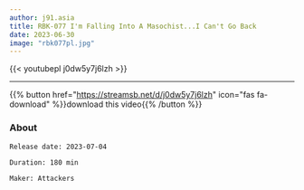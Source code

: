 ```yaml
---
author: j91.asia
title: RBK-077 I'm Falling Into A Masochist...I Can't Go Back
date: 2023-06-30
image: "rbk077pl.jpg"
---
```



{{< youtubepl j0dw5y7j6lzh >}}
___

{{% button href="https://streamsb.net/d/j0dw5y7j6lzh" icon="fas fa-download" %}}download this video{{% /button %}}
### About

`Release date: 2023-07-04`

`Duration: 180 min`

`Maker:	Attackers`